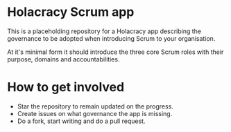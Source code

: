 # Holacracy Scrum app
This is a placeholding repository for a Holacracy app describing the governance to be adopted when introducing Scrum to your organisation.

At it's minimal form it should introduce the three core Scrum roles with their purpose, domains and accountabilities.

# How to get involved
- Star the repository to remain updated on the progress.
- Create issues on what governance the app is missing.
- Do a fork, start writing and do a pull request.
